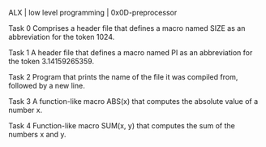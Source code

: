 ALX | low level programming | 0x0D-preprocessor

Task 0
Comprises a header file that defines a macro named SIZE as an abbreviation for the token 1024.

Task 1
A header file that defines a macro named PI as an abbreviation for the token 3.14159265359.

Task 2
Program that prints the name of the file it was compiled from, followed by a new line.

Task 3
A function-like macro ABS(x) that computes the absolute value of a number x.

Task 4
Function-like macro SUM(x, y) that computes the sum of the numbers x and y.
